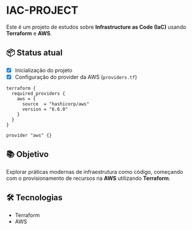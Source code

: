 # IAC-PROJECT

Este é um projeto de estudos sobre **Infrastructure as Code (IaC)** usando **Terraform** e **AWS**.

## 📦 Status atual

- [x] Inicialização do projeto
- [x] Configuração do provider da AWS (`providers.tf`)

```hcl
terraform {
  required_providers {
    aws = {
      source  = "hashicorp/aws"
      version = "6.6.0"
    }
  }
}

provider "aws" {}
```

## 📚 Objetivo

Explorar práticas modernas de infraestrutura como código, começando com o provisionamento de recursos na **AWS** utilizando **Terraform**.

## 🛠️ Tecnologias

  * Terraform
  * AWS